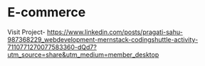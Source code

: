 # E-commerce
Visit Project-
https://www.linkedin.com/posts/pragati-sahu-987368229_webdevelopment-mernstack-codingshuttle-activity-7110771270077583360-dQd7?utm_source=share&utm_medium=member_desktop
  
 

